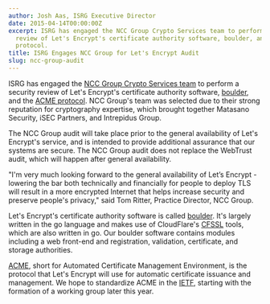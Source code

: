 ```yaml
---
author: Josh Aas, ISRG Executive Director
date: 2015-04-14T00:00:00Z
excerpt: ISRG has engaged the NCC Group Crypto Services team to perform a security
  review of Let's Encrypt's certificate authority software, boulder, and the ACME
  protocol.
title: ISRG Engages NCC Group for Let's Encrypt Audit
slug: ncc-group-audit
---
```


ISRG has engaged the <a href="https://cryptoservices.github.io/">NCC Group Crypto Services team</a> to perform a security review of Let's Encrypt's certificate authority software, <a href="https://github.com/letsencrypt/boulder">boulder</a>, and the <a href="https://ietf-wg-acme.github.io/acme/">ACME protocol</a>. NCC Group's team was selected due to their strong reputation for cryptography expertise, which brought together Matasano Security, iSEC Partners, and Intrepidus Group.

The NCC Group audit will take place prior to the general availability of Let's Encrypt's service, and is intended to provide additional assurance that our systems are secure. The NCC Group audit does not replace the WebTrust audit, which will happen after general availability.

"I'm very much looking forward to the general availability of Let’s Encrypt - lowering the bar both technically and financially for people to deploy TLS will result in a more encrypted Internet that helps increase security and preserve people's privacy," said Tom Ritter, Practice Director, NCC Group.

Let's Encrypt's certificate authority software is called <a href="https://github.com/letsencrypt/boulder">boulder</a>. It's largely written in the go language and makes use of CloudFlare's <a href="https://github.com/cloudflare/cfssl">CFSSL</a> tools, which are also written in go. Our boulder software contains modules including a web front-end and registration, validation, certificate, and storage authorities.

<a href="https://github.com/letsencrypt/acme-spec/">ACME</a>, short for Automated Certificate Management Environment, is the protocol that Let's Encrypt will use for automatic certificate issuance and management. We hope to standardize ACME in the <a href="https://www.ietf.org/">IETF</a>, starting with the formation of a working group later this year.
